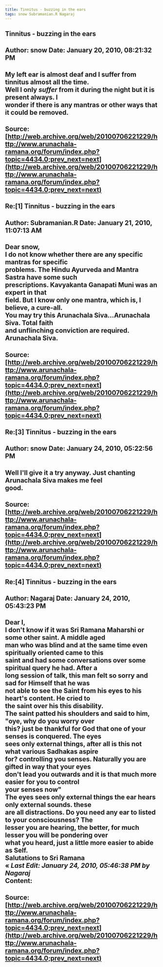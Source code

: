 ```yaml
--- 
title: Tinnitus - buzzing in the ears   
tags: snow Subramanian.R Nagaraj  
---  
```

## Tinnitus - buzzing in the ears  
Author: snow                Date: January 20, 2010, 08:21:32 PM  
---  
My left ear is almost deaf and I suffer from tinnitus almost all the time.  
Well I only _suffer_ from it during the night but it is present always. I  
wonder if there is any mantras or other ways that it could be removed.
 ---  
Source:[http://web.archive.org/web/20100706221229/http://www.arunachala-ramana.org/forum/index.php?topic=4434.0;prev_next=next](http://web.archive.org/web/20100706221229/http://www.arunachala-ramana.org/forum/index.php?topic=4434.0;prev_next=next)   
---  

## Re:[1] Tinnitus - buzzing in the ears  
Author: Subramanian.R       Date: January 21, 2010, 11:07:13 AM  
---  
Dear snow,   
I do not know whether there are any specific mantras for specific   
problems. The Hindu Ayurveda and Mantra Sastra have some such   
prescriptions. Kavyakanta Ganapati Muni was an expert in that   
field. But I know only one mantra, which is, I believe, a cure-all.   
You may try this Arunachala Siva...Arunachala Siva. Total faith   
and unflinching conviction are required.   
Arunachala Siva.
 ---  
Source:[http://web.archive.org/web/20100706221229/http://www.arunachala-ramana.org/forum/index.php?topic=4434.0;prev_next=next](http://web.archive.org/web/20100706221229/http://www.arunachala-ramana.org/forum/index.php?topic=4434.0;prev_next=next)   
---  

## Re:[3] Tinnitus - buzzing in the ears  
Author: snow                Date: January 24, 2010, 05:22:56 PM  
---  
Well I'll give it a try anyway. Just chanting Arunachala Siva makes me feel  
good.
 ---  
Source:[http://web.archive.org/web/20100706221229/http://www.arunachala-ramana.org/forum/index.php?topic=4434.0;prev_next=next](http://web.archive.org/web/20100706221229/http://www.arunachala-ramana.org/forum/index.php?topic=4434.0;prev_next=next)   
---  

## Re:[4] Tinnitus - buzzing in the ears  
Author: Nagaraj             Date: January 24, 2010, 05:43:23 PM  
---  
Dear I,   
I don't know if it was Sri Ramana Maharshi or some other saint. A middle aged  
man who was blind and at the same time even spiritually oriented came to this  
saint and had some conversations over some spiritual query he had. After a  
long session of talk, this man felt so sorry and sad for Himself that he was  
not able to see the Saint from his eyes to his heart's content. He cried to  
the saint over his this disability.   
The saint patted his shoulders and said to him, "oye, why do you worry over  
this? just be thankful for God that one of your senses is conquered. The eyes  
sees only external things, after all is this not what various Sadhakas aspire  
for? controlling you senses. Naturally you are gifted in way that your eyes  
don't lead you outwards and it is that much more easier for you to control  
your senses now"   
The eyes sees only external things the ear hears only external sounds. these  
are all distractions. Do you need any ear to listed to your consciousness? The  
lesser you are hearing, the better, for much lesser you will be pondering over  
what you heard, just a little more easier to abide as Self.   
Salutations to Sri Ramana   
« _Last Edit: January 24, 2010, 05:46:38 PM by Nagaraj_  
Content:
 ---  
Source:[http://web.archive.org/web/20100706221229/http://www.arunachala-ramana.org/forum/index.php?topic=4434.0;prev_next=next](http://web.archive.org/web/20100706221229/http://www.arunachala-ramana.org/forum/index.php?topic=4434.0;prev_next=next)   
---  

